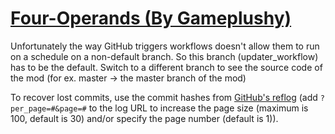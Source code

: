# [Four-Operands (By Gameplushy)](https://github.com/Gameplushy/Four-Operands)

Unfortunately the way GitHub triggers workflows doesn't allow them to run on a schedule on a non-default branch. So this branch (updater_workflow) has to be the default. Switch to a different branch to see the source code of the mod (for ex. master -> the master branch of the mod)

To recover lost commits, use the commit hashes from [GitHub's reflog](https://api.github.com/repos/KtaneModules/Four-Operands-Gameplushy/events) (add `?per_page=#&page=#` to the log URL to increase the page size (maximum is 100, default is 30) and/or specify the page number (default is 1)).
